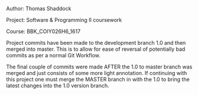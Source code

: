 Author:  Thomas Shaddock

Project: Software & Programming II coursework

Course:  BBK_COIY026H6_1617

Project commits have been made to the development branch 1.0 and then merged into master. This is to allow for ease of reversal of potentially bad commits as per a normal Git Workflow.

The final couple of commits were made AFTER the 1.0 to master branch was merged and just consists of some more light annotation. If continuing with this project one must merge the MASTER branch
in with the 1.0 to bring the latest changes into the 1.0 version branch.